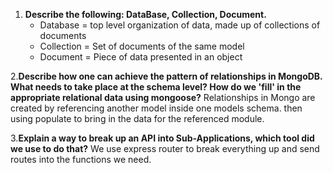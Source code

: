 1. **Describe the following: DataBase, Collection, Document.**
   - Database = top level organization of data, made up of collections of documents
   - Collection = Set of documents of the same model
   - Document = Piece of data presented in an object

2.**Describe how one can achieve the pattern of relationships in MongoDB. What needs to take place at the schema level? How do we 'fill' in the appropriate relational data using mongoose?**
Relationships in Mongo are created by referencing another model inside one models schema. then using populate to bring in the data for the referenced module.

3.**Explain a way to break up an API into Sub-Applications, which tool did we use to do that?**
We use express router to break everything up and send routes into the functions we need.
